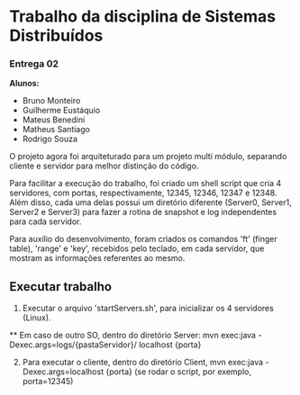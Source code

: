 # Trabalho da disciplina de Sistemas Distribuídos

### Entrega 02

**Alunos:** 
* Bruno Monteiro
* Guilherme Eustáquio
* Mateus Benedini
* Matheus Santiago
* Rodrigo Souza

O projeto agora foi arquiteturado para um projeto multi módulo, separando cliente e servidor para melhor distinção do código.

Para facilitar a execução do trabalho, foi criado um shell script que cria 4 servidores, com portas, respectivamente, 12345, 12346, 12347 e 12348. Além disso, cada uma delas possui um diretório diferente (Server0, Server1, Server2 e Server3) para fazer a rotina de snapshot e log independentes para cada servidor.

Para auxílio do desenvolvimento, foram criados os comandos 'ft' (finger table), 'range' e 'key', recebidos pelo teclado, em cada servidor, que mostram as informações referentes ao mesmo.


## Executar trabalho

1) Executar o arquivo 'startServers.sh', para inicializar os 4 servidores (Linux).

** Em caso de outro SO, dentro do diretório Server: mvn exec:java -Dexec.args=logs/{pastaServidor}/ localhost {porta}

2) Para executar o cliente, dentro do diretório Client, mvn exec:java -Dexec.args=localhost {porta} (se rodar o script, por exemplo, porta=12345)


